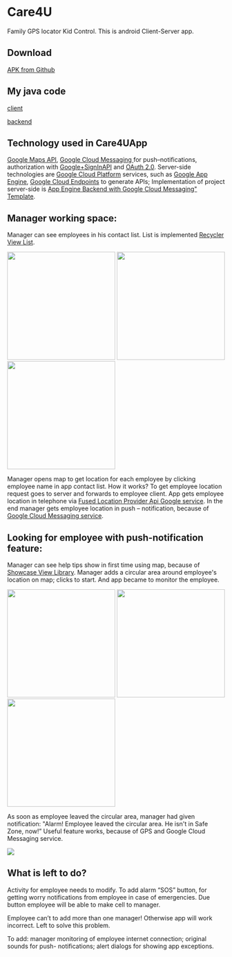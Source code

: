 # Care4U
Family GPS locator Kid Control. This is android Client-Server app. 

## Download
[APK from Github](https://github.com/SergeyBurlaka/Care4UApp/blob/master/APK/Care4U.apk)

## My java code 

[client](https://github.com/SergeyBurlaka/Android-Google-Maps-App-Engine-Care4U/tree/master/app/src/main/java/com/quest/uni2b/appengine/gsm/demo/usertouserdemo2svn020316)

[backend](https://github.com/SergeyBurlaka/Android-Google-Maps-App-Engine-Care4U/tree/master/backend/src/main/java/com/example/Operator/myapplication/backend)

## Technology used in Care4UApp
[Google Maps API](https://developers.google.com/maps/?hl=ru), [Google Cloud Messaging ](https://developers.google.com/cloud-messaging/) for push–notifications, authorization with [Google+SignInAPI](https://developers.google.com/+/web/signin/) and [OAuth 2.0](https://oauth.net/2/). Server-side technologies are [Google Cloud Platform](https://cloud.google.com/) services, such as [Google App Engine](https://cloud.google.com/appengine/), [Google Cloud Endpoints](https://cloud.google.com/appengine/docs/java/endpoints/) to generate APIs; Implementation of project server-side is [App Engine Backend with Google Cloud Messaging" Template](https://github.com/GoogleCloudPlatform/gradle-appengine-templates/tree/master/GcmEndpoints#app-engine-backend-with-google-cloud-messaging-template).


## Manager working space:
Manager can see employees in his contact list. List is implemented [Recycler View List](https://developer.android.com/training/material/lists-cards.html).

<img src="https://cloud.githubusercontent.com/assets/21062067/17781771/4f5a5eb8-6579-11e6-9c42-2ab4f3b368f2.png" width="250">
<img src="https://cloud.githubusercontent.com/assets/21062067/17880935/81f4ae80-6909-11e6-843e-dbb6004ea99a.jpg" width="250">
<img src="https://cloud.githubusercontent.com/assets/21062067/17784579/afff230a-6585-11e6-814c-b61133982493.jpg" width="250"> 

 Manager opens map to get location for each employee by clicking employee name in app contact list. How it works? To get employee location request goes to server and forwards to employee client. App gets employee location in telephone via [Fused Location Provider Api Google service](https://developers.google.com/android/reference/com/google/android/gms/location/FusedLocationProviderApi). In the end manager gets employee location in push – notification, because of [Google Cloud Messaging service](https://developers.google.com/cloud-messaging/). 

## Looking for employee with push-notification feature:
Manager can see help tips show in first time using map, because of [Showcase View Library](https://github.com/amlcurran/ShowcaseView).
Manager adds a circular area around employee's location on map; clicks to start. And app became to monitor the employee. 

<img src="https://cloud.githubusercontent.com/assets/21062067/17880894/21e59dd8-6909-11e6-875d-6f6bc8ea29d8.jpg" width="250">
<img src="https://cloud.githubusercontent.com/assets/21062067/17783801/52ef9d78-6582-11e6-880b-ae11ea062a0e.jpg" width="250">
<img src="https://cloud.githubusercontent.com/assets/21062067/17784109/e5775284-6583-11e6-89a7-84be54d7ac5f.jpg" width="250">

As soon as employee leaved the circular area, manager had given notification: "Alarm! Employee leaved the circular area. He isn't in Safe Zone, now!” Useful feature works, because of GPS and Google Cloud Messaging service. 

<img src="https://cloud.githubusercontent.com/assets/21062067/17784962/6d716aaa-6587-11e6-8c95-f5e2c6efa74e.jpg" >


##  What is left to do?
Activity for employee needs to modify. To add alarm “SOS” button, for getting worry notifications from employee in case of emergencies. Due button employee will be able to make cell to manager. 

Employee can’t to add more than one manager! Otherwise app will work incorrect. Left to solve this problem.

To add: manager monitoring of employee internet connection; original sounds for push- notifications; alert dialogs for showing app exceptions. 


